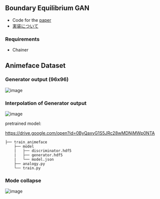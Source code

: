 ## Boundary Equilibrium GAN

- Code for the [paper](https://arxiv.org/abs/1703.10717)
- [実装について](http://musyoku.github.io/2017/04/16/Boundary-Equilibrium-Generative-Adversarial-Networks/)

### Requirements

- Chainer

## Animeface Dataset

### Generator output (96x96)

![image](https://github.com/musyoku/musyoku.github.io/blob/master/images/post/2017-04-16/gen_output.png?raw=true)

### Interpolation of Generator output

![image](https://github.com/musyoku/musyoku.github.io/blob/master/images/post/2017-04-16/analogy.png?raw=true)

pretrained model:

https://drive.google.com/open?id=0ByQaxyG1S5JRc28wMDNjMWp0NTA

```
├── train_animeface
    ├── model
    |   ├── discriminator.hdf5
    |   ├── generator.hdf5
    |   └── model.json
    ├── analogy.py
    └── train.py
```

### Mode collapse

![image](https://github.com/musyoku/musyoku.github.io/blob/master/images/post/2017-04-16/mode_collapse_2.png?raw=true)
